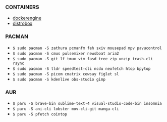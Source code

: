 ### CONTAINERS
* [dockerengine](https://docs.docker.com/engine/install/ubuntu/#install-using-the-repository)
* [distrobox](https://github.com/89luca89/distrobox#curl-or-wget)

### PACMAN
* `$ sudo pacman -S zathura pcmanfm feh sxiv mousepad mpv pavucontrol`
* `$ sudo pacman -S cmus pulsemixer newsboat aria2`
* `$ sudo pacman -S git lf tmux vim fasd tree zip unzip trash-cli rsync`
* `$ sudo pacman -S tldr speedtest-cli ncdu neofetch htop bpytop`
* `$ sudo pacman -S picom cmatrix cowsay figlet sl`
* `$ sudo pacman -S kdenlive obs-studio gimp`

### AUR
* `$ paru -S brave-bin sublime-text-4 visual-studio-code-bin insomnia`
* `$ paru -S ani-cli lobster mov-cli-git manga-cli`
* `$ paru -S pfetch cointop`